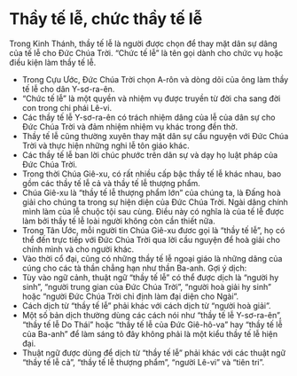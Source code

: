 # Thầy tế lễ, chức thầy tế lễ

Trong Kinh Thánh, thầy tế lễ là người được chọn để thay mặt dân sự dâng của tế lễ cho Đức Chúa Trời. “Chức tế lễ” là tên gọi dành cho chức vụ hoặc điều kiện làm thầy tế lễ.
- Trong Cựu Ước, Đức Chúa Trời chọn A-rôn và dòng dõi của ông làm thầy tế lễ cho dân Y-sơ-ra-ên. 
- “Chức tế lễ” là một quyền và nhiệm vụ được truyền từ đời cha sang đời con trong chi phái Lê-vi.
- Các thầy tế lễ Y-sơ-ra-ên có trách nhiệm dâng của lễ của dân sự cho Đức Chúa Trời và đảm nhiệm nhiệm vụ khác trong đền thờ. 
- Thầy tế lễ cũng thường xuyên thay mặt dân sự cầu nguyện với Đức Chúa Trời và thực hiện những nghi lễ tôn giáo khác. 
- Các thầy tế lễ ban lời chúc phước trên dân sự và dạy họ luật pháp của Đức Chúa Trời.
- Trong thời Chúa Giê-xu, có rất nhiều cấp bậc thầy tế lễ khác nhau, bao gồm các thầy tế lễ cả và thầy tế lễ thượng phẩm. 
- Chúa Giê-xu là “thầy tế lễ thượng phẩm lớn” của chúng ta, là Đấng hoà giải cho chúng ta trong sự hiện diện của Đức Chúa Trời. Ngài dâng chính mình làm của lễ chuộc tội sau cùng. Điều này có nghĩa là của tế lễ được làm bởi thầy tế lễ loài người không còn cần thiết nữa.
- Trong Tân Ước, mỗi người tin Chúa Giê-xu đươc gọi là “thầy tế lễ”, họ có thể đến trực tiếp với Đức Chúa Trời qua lời cầu nguyện để hoà giải cho chính mình và cho người khác. 
- Vào thời cổ đại, cũng có những thầy tế lễ ngoại giáo là những dâng của cúng cho các tà thần chẳng hạn như thần Ba-anh.
Gợi ý dịch:
- Tùy vào ngữ cảnh, thuật ngữ “thầy tế lễ” có thể được dịch là “người hy sinh”, “người trung gian của Đức Chúa Trời”, “người hoà giải hy sinh” hoặc “người Đức Chúa Trời chỉ định làm đại diện cho Ngài”. 
- Cách dịch từ “thầy tế lễ” phải khác với cách dịch từ “người hoà giải”. 
- Một số bản dịch thường dùng các cách nói như “thầy tế lễ Y-sơ-ra-ên”, “thầy tế lễ Do Thái” hoặc “thầy tế lễ của Đức Giê-hô-va” hay “thầy tế lễ của Ba-anh” để làm sáng tỏ đây không phải là một kiểu thầy tế lễ hiện đại. 
- Thuật ngữ được dùng để dịch từ “thầy tế lễ” phải khác với các thuật ngữ “thầy tế lễ cả”, “thầy tế lễ thượng phẩm”, “người Lê-vi” và “tiên tri”.

